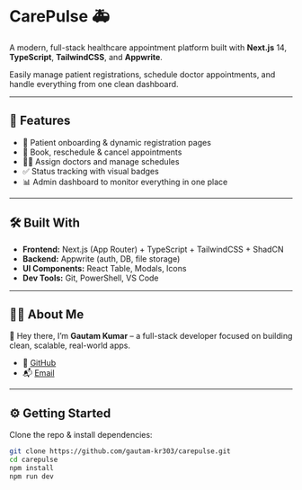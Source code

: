 ﻿# CarePulse 🚑
 

A modern, full-stack healthcare appointment platform built with **Next.js** 14, **TypeScript**, **TailwindCSS**, and **Appwrite**.

Easily manage patient registrations, schedule doctor appointments, and handle everything from one clean dashboard.

---

## 🚀 Features

- 👤 Patient onboarding & dynamic registration pages
- 📅 Book, reschedule & cancel appointments
- 🧑‍⚕️ Assign doctors and manage schedules
- ✅ Status tracking with visual badges
- 📊 Admin dashboard to monitor everything in one place

---

## 🛠️ Built With

- **Frontend:** Next.js (App Router) + TypeScript + TailwindCSS + ShadCN
- **Backend:** Appwrite (auth, DB, file storage)
- **UI Components:** React Table, Modals, Icons
- **Dev Tools:** Git, PowerShell, VS Code

---
## 🙋‍♂️ About Me

👋 Hey there, I’m **Gautam Kumar** – a full-stack developer focused on building clean, scalable, real-world apps.

- 💼 [GitHub](https://github.com/gautam-kr303)  
- 📬 [Email](mailto:gautam.kr0718@email.com)

---



## ⚙️ Getting Started

Clone the repo & install dependencies:

```bash
git clone https://github.com/gautam-kr303/carepulse.git
cd carepulse
npm install
npm run dev








